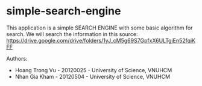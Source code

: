 # simple-search-engine

This application is a simple SEARCH ENGINE with some basic algorithm for search. We will search the information in this source: https://drive.google.com/drive/folders/1yJ_cM5g69S7GpfxX6ULTgjEn52fqiKFF

Authors:
- Hoang Trong Vu - 20120025 - University of Science, VNUHCM
- Nhan Gia Kham - 20120504 - University of Science, VNUHCM




